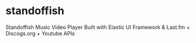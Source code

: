 # standoffish
Standoffish Music Video Player
Built with Elastic UI Framework &
Last.fm + Discogs.org + Youtube APIs
